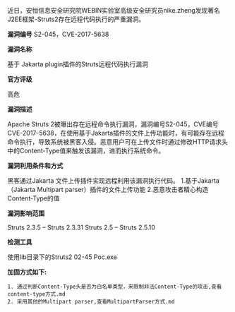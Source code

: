 近日，安恒信息安全研究院WEBIN实验室高级安全研究员nike.zheng发现著名J2EE框架-Struts2存在远程代码执行的严重漏洞。

**漏洞编号**
S2-045，CVE-2017-5638

**漏洞名称**

基于 Jakarta plugin插件的Struts远程代码执行漏洞

**官方评级**

高危

**漏洞描述**

Apache Struts 2被曝出存在远程命令执行漏洞，漏洞编号S2-045，CVE编号CVE-2017-5638，在使用基于Jakarta插件的文件上传功能时，有可能存在远程命令执行，导致系统被黑客入侵。恶意用户可在上传文件时通过修改HTTP请求头中的Content-Type值来触发该漏洞，进而执行系统命令。

**漏洞利用条件和方式**

黑客通过Jakarta 文件上传插件实现远程利用该漏洞执行代码。
1.基于Jakarta（Jakarta Multipart parser）插件的文件上传功能
2.恶意攻击者精心构造Content-Type的值

**漏洞影响范围**

Struts 2.3.5 – Struts 2.3.31
Struts 2.5 – Struts 2.5.10

**检测工具**

使用lib目录下的Struts2 02-45 Poc.exe

**加固方式如下:**

	1. 通过判断Content-Type头是否为白名单类型，来限制非法Content-Type的攻击,查看content-type方式.md
	2. 采用其他的Multipart parser,查看MultipartParser方式.md

